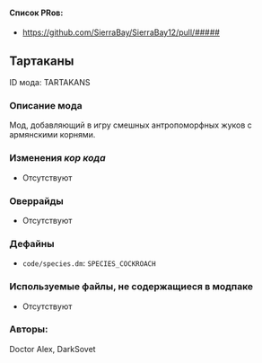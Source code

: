 
#### Список PRов:

- https://github.com/SierraBay/SierraBay12/pull/#####
<!--
  Ссылки на PRы, связанные с модом:
  - Создание
  - Большие изменения
-->

## Тартаканы

ID мода: TARTAKANS

### Описание мода

Мод, добавляющий в игру смешных антропоморфных жуков с армянскими корнями.

### Изменения *кор кода*

- Отсутствуют

### Оверрайды

- Отсутствуют

### Дефайны

- `code/species.dm`: `SPECIES_COCKROACH`

### Используемые файлы, не содержащиеся в модпаке

- Отсутствуют

### Авторы:

Doctor Alex, DarkSovet
